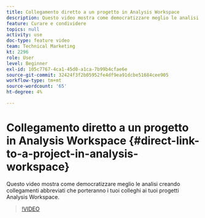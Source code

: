 ```yaml
---
title: Collegamento diretto a un progetto in Analysis Workspace
description: Questo video mostra come democratizzare meglio le analisi creando collegamenti abbreviati che porteranno i tuoi colleghi ai tuoi progetti Analysis Workspace.
feature: Curare e condividere
topics: null
activity: use
doc-type: feature video
team: Technical Marketing
kt: 2296
role: User
level: Beginner
exl-id: 105c7767-4ca1-45d0-a1ca-7b99b4cfae6e
source-git-commit: 32424f3f2b05952fe4df9ea91dcbe51684cee905
workflow-type: tm+mt
source-wordcount: '65'
ht-degree: 4%

---
```


# Collegamento diretto a un progetto in Analysis Workspace {#direct-link-to-a-project-in-analysis-workspace}

Questo video mostra come democratizzare meglio le analisi creando collegamenti abbreviati che porteranno i tuoi colleghi ai tuoi progetti Analysis Workspace.

>[!VIDEO](https://video.tv.adobe.com/v/24710/?quality=12)
